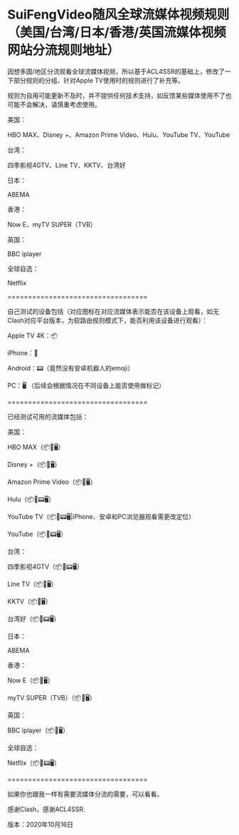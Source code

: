 # SuiFengVideo随风全球流媒体视频规则（美国/台湾/日本/香港/英国流媒体视频网站分流规则地址）

因想多国/地区分流观看全球流媒体视频，所以基于ACL4SSR的基础上，修改了一下部分规则的分组、针对Apple TV使用时的规则进行了补充等。

规则为自用可能更新不及时，并不提供任何技术支持，如反馈某些媒体使用不了也可能不会解决，请慎重考虑使用。

美国：

HBO MAX、Disney +、Amazon Prime Video、Hulu、YouTube TV、YouTube

台湾：

四季影视4GTV、Line TV、KKTV、台湾好

日本：

ABEMA

香港：

Now E、myTV SUPER（TVB）

英国：

BBC iplayer

全球自选：

Netflix

==================================

自己测试的设备包括（对应图标在对应流媒体表示能否在该设备上观看，如无Clash对应平台版本，为软路由规则模式下，能否利用该设备进行观看）：

Apple TV 4K：📦

iPhone：📱

Android：📟（竟然没有安卓机器人的emoji）

PC：🖥️
（后续会根据情况在不同设备上能否使用做标记）

==================================

已经测试可用的流媒体包括：

美国：

HBO MAX（📦📱🖥️）

Disney +（📦📱🖥️）

Amazon Prime Video（📦📱🖥️）

Hulu（📦📱📟🖥️）

YouTube TV（📦📱📟🖥️|iPhone、安卓和PC浏览器观看需更改定位）

YouTube（📦📱📟🖥️）

台湾：

四季影视4GTV（📦📱📟🖥️）

Line TV（📦📱🖥️）

KKTV（📦📱🖥️）

台湾好（📦📱📟🖥️）

日本：

ABEMA

香港：

Now E（📦📱🖥️）

myTV SUPER（TVB）（📦📱🖥️）

英国：

BBC iplayer（📦📱🖥️）

全球自选：

Netflix（📦📱📟🖥️）

==================================

如果你也跟我一样有需要流媒体分流的需要，可以看看。

感谢Clash，感谢ACL4SSR.

版本：2020年10月16日
